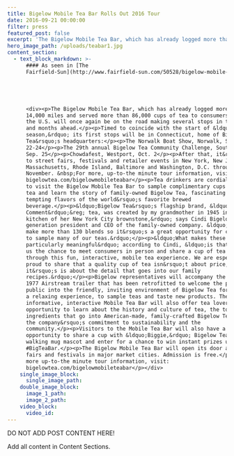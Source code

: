 ```yaml
---
title: Bigelow Mobile Tea Bar Rolls Out 2016 Tour
date: 2016-09-21 00:00:00
filter: press
featured_post: false
excerpt: 'The Bigelow Mobile Tea Bar, which has already logged more than 14,000 miles and served more than 86,000 cups of tea to consumers across the U.S. will once again be on the road making several stops in the weeks and months ahead.'
hero_image_path: /uploads/teabar1.jpg
content_section:
  - text_block_markdown: >-
      #### As seen in [The
      Fairfield-Sun](http://www.fairfield-sun.com/50528/bigelow-mobile-tea-bar-rolls-out-2016-tour/):





      <div><p>The Bigelow Mobile Tea Bar, which has already logged more than
      14,000 miles and served more than 86,000 cups of tea to consumers across
      the U.S. will once again be on the road making several stops in the weeks
      and months ahead.</p><p>Timed to coincide with the start of &ldquo;tea
      season,&rdquo; its first stops will be in Connecticut, home of Bigelow
      Tea&rsquo;s headquarters:</p><p>The Norwalk Boat Show, Norwalk, Sep.
      22-24</p><p>The 29th annual Bigelow Tea Community Challenge, Southport,
      Sep. 25</p><p>Chowdafest, Westport, Oct. 2</p><p>After that, it&rsquo;s on
      to street fairs, festivals and retailer events in New York, New Jersey,
      Massachusetts, Rhode Island, Baltimore and Washington, D.C. throughout
      November. &nbsp;For more, up-to-the minute tour information, visit
      bigelowtea.com/bigelowmobileteabar</p><p>Tea drinkers are cordially invited
      to visit the Bigelow Mobile Tea Bar to sample complimentary cups of Bigelow
      tea and learn the story of family-owned Bigelow Tea, fascinating lore and
      tempting flavors of the world&rsquo;s favorite brewed
      beverage.</p><p>&ldquo;Bigelow Tea&rsquo;s flagship brand, &ldquo;Constant
      Comment&rdquo;&reg; tea, was created by my grandmother in 1945 in the
      kitchen of her New York City brownstone,&rdquo; says Cindi Bigelow, third
      generation president and CEO of the family-owned company. &ldquo;Today we
      make more than 130 blends so it&rsquo;s a great opportunity for consumers
      to sample many of our teas.&rdquo;</p><p>&ldquo;What makes these visits
      particularly meaningful&rdquo; according to Cindi, &ldquo;is that it gives
      us the chance to meet consumers in person and share a cup of tea with them
      through this fun, interactive, mobile tea experience. We are especially
      proud to share that a quality cup of tea isn&rsquo;t about price,
      it&rsquo;s is about the detail that goes into our family
      recipes.&rdquo;</p><p>Bigelow representatives will accompany the customized
      1977 Airstream trailer that has been retrofitted to welcome the press and
      public into the friendly, inviting environment of Bigelow Tea for
      a relaxing experience, to sample teas and taste new products. The fun,
      informative, interactive Mobile Tea Bar will also offer tea lovers the
      opportunity to learn about the history and culture of tea, the top quality
      ingredients that go into American-made, family-crafted Bigelow Teas, and
      the company&rsquo;s commitment to sustainability and the
      community.</p><p>Visitors to the Mobile Tea Bar will also have a photo
      opportunity to share a cup with &ldquo;Biggie,&rdquo; Bigelow Tea&rsquo;s
      walking mug mascot and enter for a chance to win instant prizes using
      #BigTeaBar.</p><p>The Bigelow Mobile Tea Bar will open its door at street
      fairs and festivals in major market cities. Admission is free.</p><p>For
      more up-to-the minute tour information, visit:
      bigelowtea.com/bigelowmobileteabar</p></div>
    single_image_block:
      single_image_path:
    double_image_block:
      image_1_path:
      image_2_path:
    video_block:
      video_id:
---
```



DO NOT ADD POST CONTENT HERE!

Add all content in Content Sections.